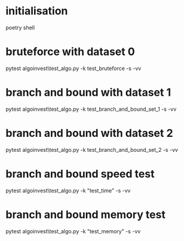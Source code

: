 # initialisation
poetry shell

# bruteforce with dataset 0
pytest algoinvest\test_algo.py -k test_bruteforce -s -vv

# branch and bound with dataset 1
pytest algoinvest\test_algo.py -k test_branch_and_bound_set_1 -s -vv

# branch and bound with dataset 2
pytest algoinvest\test_algo.py -k test_branch_and_bound_set_2 -s -vv

# branch and bound speed test
pytest algoinvest\test_algo.py -k "test_time" -s -vv

# branch and bound memory test
pytest algoinvest\test_algo.py -k "test_memory" -s -vv
